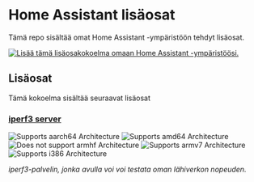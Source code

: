 # Home Assistant lisäosat

Tämä repo sisältää omat Home Assistant -ympäristöön tehdyt lisäosat.

[![Lisää tämä lisäosakokoelma omaan Home Assistant -ympäristöösi.](https://my.home-assistant.io/badges/supervisor_add_addon_repository.svg)](https://my.home-assistant.io/redirect/supervisor_add_addon_repository/?repository_url=https%3A%2F%2Fgithub.com%2Fpekkatapio%2Fhome-assistant-addons)

## Lisäosat

Tämä kokoelma sisältää seuraavat lisäosat

### [iperf3 server](./iperf3-server)

![Supports aarch64 Architecture][aarch64-shield]
![Supports amd64 Architecture][amd64-shield]
![Does not support armhf Architecture][armhf-shield]
![Supports armv7 Architecture][armv7-shield]
![Supports i386 Architecture][i386-shield]

_iperf3-palvelin, jonka avulla voi voi testata oman lähiverkon nopeuden._

<!--

Notes to developers after forking or using the github template feature:
- While developing comment out the 'image' key from 'example/config.yaml' to make the supervisor build the addon
  - Remember to put this back when pushing up your changes.
- When you merge to the 'main' branch of your repository a new build will be triggered.
  - Make sure you adjust the 'version' key in 'example/config.yaml' when you do that.
  - Make sure you update 'example/CHANGELOG.md' when you do that.
  - The first time this runs you might need to adjust the image configuration on github container registry to make it public
  - You may also need to adjust the github Actions configuration (Settings > Actions > General > Workflow > Read & Write)
- Adjust the 'image' key in 'example/config.yaml' so it points to your username instead of 'home-assistant'.
  - This is where the build images will be published to.
- Rename the example directory.
  - The 'slug' key in 'example/config.yaml' should match the directory name.
- Adjust all keys/url's that points to 'home-assistant' to now point to your user/fork.
- Share your repository on the forums https://community.home-assistant.io/c/projects/9
- Do awesome stuff!
 -->

[aarch64-shield]: https://img.shields.io/badge/aarch64-yes-green.svg
[amd64-shield]: https://img.shields.io/badge/amd64-yes-green.svg
[armhf-shield]: https://img.shields.io/badge/armhf-no-red.svg
[armv7-shield]: https://img.shields.io/badge/armv7-yes-green.svg
[i386-shield]: https://img.shields.io/badge/i386-yes-green.svg
